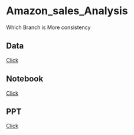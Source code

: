 # Amazon_sales_Analysis
 Which Branch is More consistency
## Data
[Click](Data/Amazon_Data.csv)
## Notebook
[Click](Notebooks)
## PPT
[Click](Presentation/Visual_Presentation.html)

